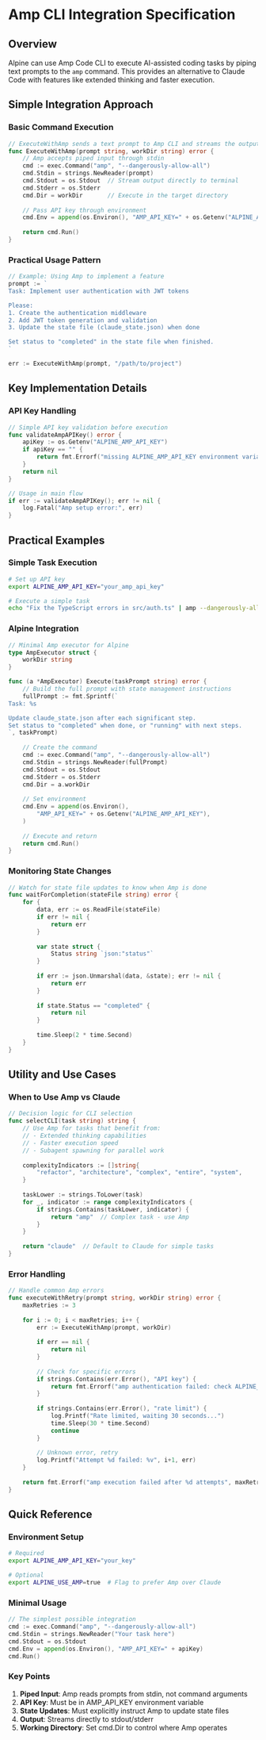 # Amp CLI Integration Specification

## Overview

Alpine can use Amp Code CLI to execute AI-assisted coding tasks by piping text prompts to the `amp` command. This provides an alternative to Claude Code with features like extended thinking and faster execution.

## Simple Integration Approach

### Basic Command Execution

```go
// ExecuteWithAmp sends a text prompt to Amp CLI and streams the output
func ExecuteWithAmp(prompt string, workDir string) error {
    // Amp accepts piped input through stdin
    cmd := exec.Command("amp", "--dangerously-allow-all")
    cmd.Stdin = strings.NewReader(prompt)
    cmd.Stdout = os.Stdout  // Stream output directly to terminal
    cmd.Stderr = os.Stderr  
    cmd.Dir = workDir       // Execute in the target directory
    
    // Pass API key through environment
    cmd.Env = append(os.Environ(), "AMP_API_KEY=" + os.Getenv("ALPINE_AMP_API_KEY"))
    
    return cmd.Run()
}
```

### Practical Usage Pattern

```go
// Example: Using Amp to implement a feature
prompt := `
Task: Implement user authentication with JWT tokens

Please:
1. Create the authentication middleware
2. Add JWT token generation and validation
3. Update the state file (claude_state.json) when done

Set status to "completed" in the state file when finished.
`

err := ExecuteWithAmp(prompt, "/path/to/project")
```

## Key Implementation Details

### API Key Handling

```go
// Simple API key validation before execution
func validateAmpAPIKey() error {
    apiKey := os.Getenv("ALPINE_AMP_API_KEY")
    if apiKey == "" {
        return fmt.Errorf("missing ALPINE_AMP_API_KEY environment variable")
    }
    return nil
}

// Usage in main flow
if err := validateAmpAPIKey(); err != nil {
    log.Fatal("Amp setup error:", err)
}
```

## Practical Examples

### Simple Task Execution

```bash
# Set up API key
export ALPINE_AMP_API_KEY="your_amp_api_key"

# Execute a simple task
echo "Fix the TypeScript errors in src/auth.ts" | amp --dangerously-allow-all
```

### Alpine Integration

```go
// Minimal Amp executor for Alpine
type AmpExecutor struct {
    workDir string
}

func (a *AmpExecutor) Execute(taskPrompt string) error {
    // Build the full prompt with state management instructions
    fullPrompt := fmt.Sprintf(`
Task: %s

Update claude_state.json after each significant step.
Set status to "completed" when done, or "running" with next steps.
`, taskPrompt)
    
    // Create the command
    cmd := exec.Command("amp", "--dangerously-allow-all")
    cmd.Stdin = strings.NewReader(fullPrompt)
    cmd.Stdout = os.Stdout
    cmd.Stderr = os.Stderr
    cmd.Dir = a.workDir
    
    // Set environment
    cmd.Env = append(os.Environ(), 
        "AMP_API_KEY=" + os.Getenv("ALPINE_AMP_API_KEY"),
    )
    
    // Execute and return
    return cmd.Run()
}
```

### Monitoring State Changes

```go
// Watch for state file updates to know when Amp is done
func waitForCompletion(stateFile string) error {
    for {
        data, err := os.ReadFile(stateFile)
        if err != nil {
            return err
        }
        
        var state struct {
            Status string `json:"status"`
        }
        
        if err := json.Unmarshal(data, &state); err != nil {
            return err
        }
        
        if state.Status == "completed" {
            return nil
        }
        
        time.Sleep(2 * time.Second)
    }
}
```

## Utility and Use Cases

### When to Use Amp vs Claude

```go
// Decision logic for CLI selection
func selectCLI(task string) string {
    // Use Amp for tasks that benefit from:
    // - Extended thinking capabilities
    // - Faster execution speed
    // - Subagent spawning for parallel work
    
    complexityIndicators := []string{
        "refactor", "architecture", "complex", "entire", "system",
    }
    
    taskLower := strings.ToLower(task)
    for _, indicator := range complexityIndicators {
        if strings.Contains(taskLower, indicator) {
            return "amp"  // Complex task - use Amp
        }
    }
    
    return "claude"  // Default to Claude for simple tasks
}
```

### Error Handling

```go
// Handle common Amp errors
func executeWithRetry(prompt string, workDir string) error {
    maxRetries := 3
    
    for i := 0; i < maxRetries; i++ {
        err := ExecuteWithAmp(prompt, workDir)
        
        if err == nil {
            return nil
        }
        
        // Check for specific errors
        if strings.Contains(err.Error(), "API key") {
            return fmt.Errorf("amp authentication failed: check ALPINE_AMP_API_KEY")
        }
        
        if strings.Contains(err.Error(), "rate limit") {
            log.Printf("Rate limited, waiting 30 seconds...")
            time.Sleep(30 * time.Second)
            continue
        }
        
        // Unknown error, retry
        log.Printf("Attempt %d failed: %v", i+1, err)
    }
    
    return fmt.Errorf("amp execution failed after %d attempts", maxRetries)
}
```

## Quick Reference

### Environment Setup
```bash
# Required
export ALPINE_AMP_API_KEY="your_key"

# Optional
export ALPINE_USE_AMP=true  # Flag to prefer Amp over Claude
```

### Minimal Usage
```go
// The simplest possible integration
cmd := exec.Command("amp", "--dangerously-allow-all")
cmd.Stdin = strings.NewReader("Your task here")
cmd.Stdout = os.Stdout
cmd.Env = append(os.Environ(), "AMP_API_KEY=" + apiKey)
cmd.Run()
```

### Key Points

1. **Piped Input**: Amp reads prompts from stdin, not command arguments
2. **API Key**: Must be in AMP_API_KEY environment variable
3. **State Updates**: Must explicitly instruct Amp to update state files
4. **Output**: Streams directly to stdout/stderr
5. **Working Directory**: Set cmd.Dir to control where Amp operates

